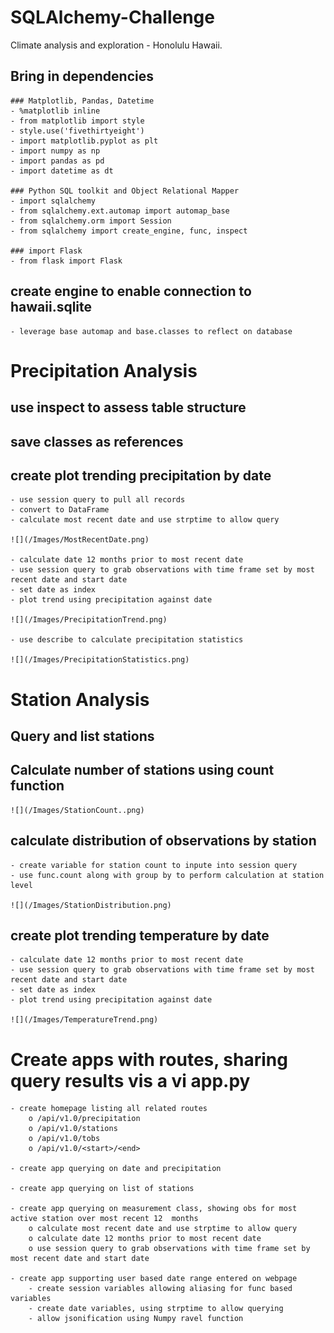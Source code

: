 # SQLAlchemy-Challenge
Climate analysis and exploration - Honolulu Hawaii.


## Bring in dependencies
    ### Matplotlib, Pandas, Datetime
    - %matplotlib inline
    - from matplotlib import style
    - style.use('fivethirtyeight')
    - import matplotlib.pyplot as plt
    - import numpy as np
    - import pandas as pd
    - import datetime as dt

    ### Python SQL toolkit and Object Relational Mapper
    - import sqlalchemy
    - from sqlalchemy.ext.automap import automap_base
    - from sqlalchemy.orm import Session
    - from sqlalchemy import create_engine, func, inspect

    ### import Flask
    - from flask import Flask

## create engine to enable connection to hawaii.sqlite
    - leverage base automap and base.classes to reflect on database

# Precipitation Analysis
## use inspect to assess table structure

## save classes as references

## create plot trending precipitation by date
    - use session query to pull all records
    - convert to DataFrame
    - calculate most recent date and use strptime to allow query

    ![](/Images/MostRecentDate.png)

    - calculate date 12 months prior to most recent date
    - use session query to grab observations with time frame set by most recent date and start date
    - set date as index
    - plot trend using precipitation against date

    ![](/Images/PrecipitationTrend.png)

    - use describe to calculate precipitation statistics

    ![](/Images/PrecipitationStatistics.png)

# Station Analysis
## Query and list stations

## Calculate number of stations using count function

    ![](/Images/StationCount..png)

## calculate distribution of observations by station
    - create variable for station count to inpute into session query
    - use func.count along with group by to perform calculation at station level

    ![](/Images/StationDistribution.png)

## create plot trending temperature by date
    - calculate date 12 months prior to most recent date
    - use session query to grab observations with time frame set by most recent date and start date
    - set date as index
    - plot trend using precipitation against date

    ![](/Images/TemperatureTrend.png)

# Create apps with routes, sharing query results vis a vi app.py
    - create homepage listing all related routes
        o /api/v1.0/precipitation
        o /api/v1.0/stations
        o /api/v1.0/tobs
        o /api/v1.0/<start>/<end>

    - create app querying on date and precipitation

    - create app querying on list of stations

    - create app querying on measurement class, showing obs for most active station over most recent 12  months
        o calculate most recent date and use strptime to allow query
        o calculate date 12 months prior to most recent date
        o use session query to grab observations with time frame set by most recent date and start date

    - create app supporting user based date range entered on webpage
        - create session variables allowing aliasing for func based variables
        - create date variables, using strptime to allow querying
        - allow jsonification using Numpy ravel function


